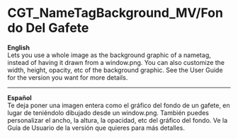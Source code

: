 # CGT_NameTagBackground_MV/Fondo Del Gafete
**English** <br> 
Lets you use a whole image as the background graphic of a nametag, instead of having it drawn from a window.png.
You can also customize the width, height, opacity, etc of the background graphic. See the User Guide for the version you want for more details. <hr>

**Español** <br> 
Te deja poner una imagen entera como el gráfico del fondo de un gafete, en lugar de teniéndolo dibujado desde un window.png. También puedes personalizar el ancho, la altura, la opacidad, etc del gráfico del fondo. Ve la Guía de Usuario de la versión que quieres para más detalles.



